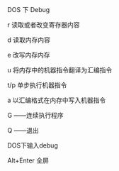 





DOS  下  Debug

r     读取或者改变寄存器内容

d     读取内存内容

e	 改写内存内存

u	 将内存中的机器指令翻译为汇编指令

t/p	  单步执行机器指令

a	 以汇编格式在内存中写入机器指令

G ——连续执行程序

Q ——退出



DOS下输入debug

Alt+Enter   全屏



